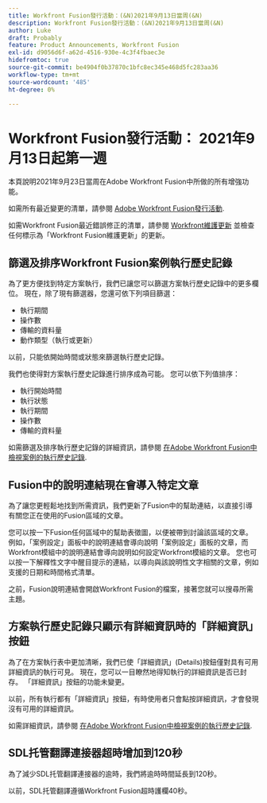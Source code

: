 ```yaml
---
title: Workfront Fusion發行活動：(&N)2021年9月13日當周(&N)
description: Workfront Fusion發行活動：(&N)2021年9月13日當周(&N)
author: Luke
draft: Probably
feature: Product Announcements, Workfront Fusion
exl-id: d9056d6f-a62d-4516-930e-4c3f4fbaec3e
hidefromtoc: true
source-git-commit: be4904f0b37870c1bfc8ec345e468d5fc283aa36
workflow-type: tm+mt
source-wordcount: '485'
ht-degree: 0%

---
```


# Workfront Fusion發行活動： 2021年9月13日起第一週

本頁說明2021年9月23日當周在Adobe Workfront Fusion中所做的所有增強功能。

如需所有最近變更的清單，請參閱 [Adobe Workfront Fusion發行活動](../../../product-announcements/product-releases/fusion-release-activity/fusion-release-activity.md).

如需Workfront Fusion最近錯誤修正的清單，請參閱 [Workfront維護更新](https://one.workfront.com/s/article/Workfront-Maintenance-Updates-1882317350) 並檢查任何標示為「Workfront Fusion維護更新」的更新。

## 篩選及排序Workfront Fusion案例執行歷史記錄

為了更方便找到特定方案執行，我們已讓您可以篩選方案執行歷史記錄中的更多欄位。 現在，除了現有篩選器，您還可依下列項目篩選：

* 執行期間
* 操作數
* 傳輸的資料量
* 動作類型（執行或更新）

以前，只能依開始時間或狀態來篩選執行歷史記錄。

我們也使得對方案執行歷史記錄進行排序成為可能。 您可以依下列值排序：

* 執行開始時間
* 執行狀態
* 執行期間
* 操作數
* 傳輸的資料量

如需篩選及排序執行歷史記錄的詳細資訊，請參閱 [在Adobe Workfront Fusion中檢視案例的執行歷史記錄](../../../workfront-fusion/scenarios/view-scenario-execution-history.md).

## Fusion中的說明連結現在會導入特定文章

為了讓您更輕鬆地找到所需資訊，我們更新了Fusion中的幫助連結，以直接引導有關您正在使用的Fusion區域的文章。

您可以按一下Fusion任何區域中的幫助表徵圖，以便被帶到討論該區域的文章。 例如，「案例設定」面板中的說明連結會導向說明「案例設定」面板的文章，而Workfront模組中的說明連結會導向說明如何設定Workfront模組的文章。 您也可以按一下解釋性文字中醒目提示的連結，以導向與該說明性文字相關的文章，例如支援的日期和時間格式清單。

之前，Fusion說明連結會開啟Workfront Fusion的檔案，接著您就可以搜尋所需主題。

## 方案執行歷史記錄只顯示有詳細資訊時的「詳細資訊」按鈕

為了在方案執行表中更加清晰，我們已使「詳細資訊」(Details)按鈕僅對具有可用詳細資訊的執行可見。 現在，您可以一目瞭然地得知執行的詳細資訊是否已封存。 「詳細資訊」按鈕的功能未變更。

以前，所有執行都有「詳細資訊」按鈕，有時使用者只會點按詳細資訊，才會發現沒有可用的詳細資訊。

如需詳細資訊，請參閱 [在Adobe Workfront Fusion中檢視案例的執行歷史記錄](../../../workfront-fusion/scenarios/view-scenario-execution-history.md).

## SDL托管翻譯連接器超時增加到120秒

為了減少SDL托管翻譯連接器的逾時，我們將逾時時間延長到120秒。

以前，SDL托管翻譯遵循Workfront Fusion超時護欄40秒。
